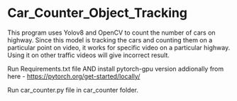 # Car_Counter_Object_Tracking
This program uses Yolov8 and OpenCV to count the number of cars on highway.
Since this model is tracking the cars and counting them on a particular point on video, it works for specific video on a particular highway. Using it on other traffic videos will give incorrect result. 

Run Requirements.txt file AND install pytorch-gpu version addionally from here - https://pytorch.org/get-started/locally/

Run car_counter.py file in car_counter folder.
